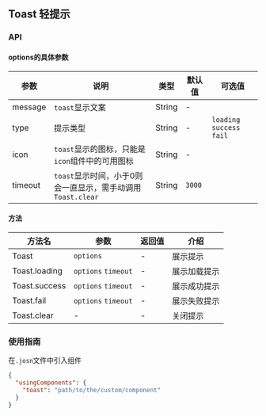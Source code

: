 ## Toast 轻提示

### API

#### options的具体参数
| 参数       | 说明      | 类型       | 默认值       | 可选值      |
|-----------|-----------|-----------|-------------|-------------|
| message | `toast`显示文案 | String | - |  |
| type | 提示类型 | String | - | `loading` `success` `fail` |
| icon | `toast`显示的图标，只能是`icon`组件中的可用图标 | String | - |  |
| timeout | `toast`显示时间，小于0则会一直显示，需手动调用`Toast.clear` | String | `3000` |  |

#### 方法
| 方法名       | 参数      | 返回值       | 介绍 |
|-----------|-----------|-----------|-----------|
| Toast | `options` | - | 展示提示 | 
| Toast.loading | `options`  `timeout` | - | 展示加载提示 |
| Toast.success | `options`  `timeout` | - | 展示成功提示 |
| Toast.fail | `options`  `timeout` | - | 展示失败提示 |
| Toast.clear | - | - | 关闭提示 |

### 使用指南
在`.josn`文件中引入组件
```json
{
  "usingComponents": {
    "toast": "path/to/the/custom/component"
  }
}
```